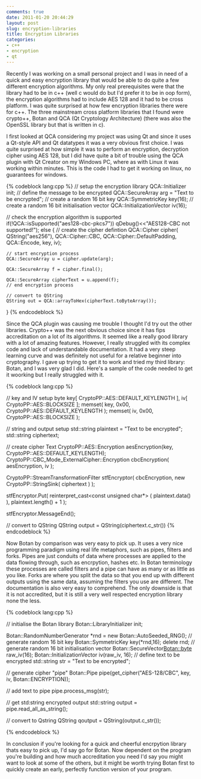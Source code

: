```yaml
---
comments: true
date: 2011-01-20 20:44:29
layout: post
slug: encryption-libraries
title: Encryption Libraries
categories:
- c++
- encryption
- qt
---
```


Recently I was working on a small personal project and I was in need of a quick and easy encryption library that would be able to do quite a few different encryption algorithms. My only real prerequisites were that the library had to be in c++ (well c would do but I'd prefer it to be in oop form), the encryption algorithms had to include AES 128 and it had to be cross platform. I was quite surprised at how few encryption libraries there were for c++. The three mainstream cross platform libraries that I found were crypto++, Botan and QCA (Qt Cryptology Architecture) (there was also the OpenSSL library but that is written in c).

<!-- more -->I first looked at QCA considering my project was using Qt and since it uses a Qt-style API and Qt datatypes it was a very obvious first choice. I was quite surprised at how simple it was to perform an encryption, decryption cipher using AES 128, but I did have quite a bit of trouble using the QCA plugin with Qt Creator on my Windows PC, where as with Linux it was working within minutes. This is the code I had to get it working on linux, no guarantees for windows.

{% codeblock lang:cpp %}
// setup the encryption library
QCA::Initializer init;
// define the message to be encrypted
QCA::SecureArray arg = "Text to be encrypted";
// create a random 16 bit key
QCA::SymmetricKey key(16);
// create a random 16 bit initialisation vector
QCA::InitializationVector iv(16);

// check the encryption algorithm is supported
if(!QCA::isSupported("aes128-cbc-pkcs7"))
	qDebug()<<"AES128-CBC not supported!");
else
{
	// create the cipher defintion
  QCA::Cipher cipher(
          QString("aes256"),
          QCA::Cipher::CBC,
          QCA::Cipher::DefaultPadding,
          QCA::Encode, key, iv);

	// start encryption process
	QCA::SecureArray u = cipher.update(arg);

	QCA::SecureArray f = cipher.final();

	QCA::SecureArray cipherText = u.append(f);
	// end encryption process

	// convert to QString
	QString out = QCA::arrayToHex(cipherText.toByteArray());
}
{% endcodeblock %}

Since the QCA plugin was causing me trouble I thought I'd try out the other libraries. Crypto++ was the next obvious choice since it has fips accreditation on a lot of its algorithms. It seemed like a really good library with a lot of amazing features. However, I really struggled with its complex code and lack of understandable documentation. It had a very steep learning curve and was definitely not useful for a relative beginner into cryptography. I gave up trying to get it to work and tried my third library: Botan, and I was very glad I did. Here's a sample of the code needed to get it woorking but I really struggled with it.

{% codeblock lang:cpp %}

// key and IV setup
byte key[ CryptoPP::AES::DEFAULT_KEYLENGTH ], iv[ CryptoPP::AES::BLOCKSIZE ];
memset( key, 0x00, CryptoPP::AES::DEFAULT_KEYLENGTH );
memset( iv, 0x00, CryptoPP::AES::BLOCKSIZE );

// string and output setup
std::string plaintext = "Text to be encrypted";
std::string ciphertext;

// create cipher Text
CryptoPP::AES::Encryption aesEncryption(key, CryptoPP::AES::DEFAULT_KEYLENGTH);
CryptoPP::CBC_Mode_ExternalCipher::Encryption cbcEncryption( aesEncryption, iv );

CryptoPP::StreamTransformationFilter stfEncryptor(
        cbcEncryption,
        new CryptoPP::StringSink( ciphertext ) );

stfEncryptor.Put(
        reinterpret_cast<const unsigned char*> ( plaintext.data() ),
        plaintext.length() + 1 );

stfEncryptor.MessageEnd();

// convert to QString
QString output = QString(ciphertext.c_str())
{% endcodeblock %}

Now Botan by comparison was very easy to pick up. It uses a very nice programming paradigm using real life metaphors, such as pipes, filters and forks. Pipes are just conduits of data where processes are applied to the data flowing through, such as encrpytion, hashes etc. In Botan terminology these processes are called filters and a pipe can have as many or as little as you like. Forks are where you split the data so that you end up with different outputs using the same data, assuming the filters you use are different. The documentation is also very easy to comprehend. The only downside is that it is not accredited, but it is still a very well respected encryption library none the less.

{% codeblock lang:cpp %}

// initialise the Botan library
Botan::LibraryInitializer init;

Botan::RandomNumberGenerator *rnd = new Botan::AutoSeeded_RNG();
// generate random 16 bit key
Botan::SymmetricKey key(*rnd,16);
delete rnd;
// generate random 16 bit initialisation vector
Botan::SecureVector<Botan::byte> raw_iv(16);
Botan::InitializationVector iv(raw_iv, 16);
// define text to be encrypted
std::string str = "Text to be encrypted";

// generate cipher "pipe"
Botan::Pipe pipe(get_cipher("AES-128/CBC", key, iv, Botan::ENCRYPTION));

// add text to pipe
pipe.process_msg(str);

// get std:string encrypted output
std::string output = pipe.read_all_as_string();

// convert to Qstring
QString qoutput = QString(output.c_str());

{% endcodeblock %}

In conclusion if you're looking for a quick and cheerful encrpytion library thats easy to pick up, I'd say go for Botan. Now dependent on the program you're building and how much accreditation you need I'd say you might want to look at some of the others, but it might be worth trying Botan first to quickly create an early, perfectly function version of your program.
